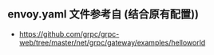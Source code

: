 ## envoy.yaml 文件参考自 (结合原有配置))
* https://github.com/grpc/grpc-web/tree/master/net/grpc/gateway/examples/helloworld
